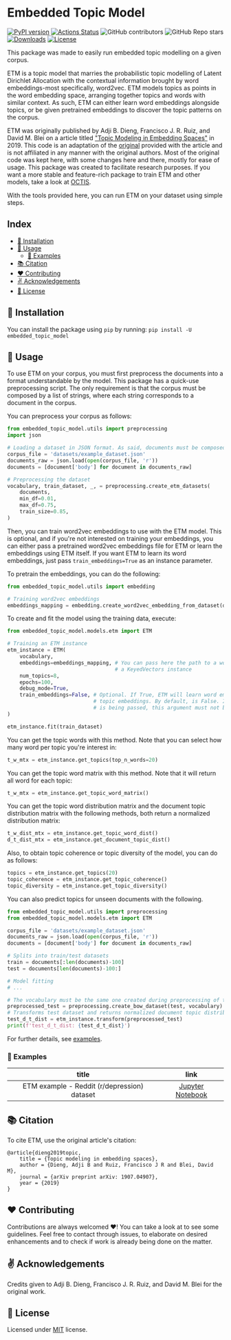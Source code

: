 # Embedded Topic Model
[![PyPI version](https://badge.fury.io/py/embedded-topic-model.svg)](https://badge.fury.io/py/embedded-topic-model)
[![Actions Status](https://github.com/lffloyd/embedded-topic-model/workflows/Python%20package/badge.svg)](https://github.com/lffloyd/embedded-topic-model/actions)
![GitHub contributors](https://img.shields.io/github/contributors/lffloyd/embedded-topic-model)
![GitHub Repo stars](https://img.shields.io/github/stars/lffloyd/embedded-topic-model)
[![Downloads](https://static.pepy.tech/badge/embedded-topic-model/month)](https://pepy.tech/project/embedded-topic-model)
[![License](http://img.shields.io/badge/license-MIT-blue.svg?style=flat)](https://github.com/lffloyd/embedded-topic-model/blob/main/LICENSE)

This package was made to easily run embedded topic modelling on a given corpus.

ETM is a topic model that marries the probabilistic topic modelling of Latent Dirichlet Allocation with the
contextual information brought by word embeddings-most specifically, word2vec. ETM models topics as points
in the word embedding space, arranging together topics and words with similar context.
As such, ETM can either learn word embeddings alongside topics, or be given pretrained embeddings to discover
the topic patterns on the corpus.

ETM was originally published by Adji B. Dieng, Francisco J. R. Ruiz, and David M. Blei on a article titled ["Topic Modeling in Embedding Spaces"](https://arxiv.org/abs/1907.04907) in 2019. This code is an adaptation of the [original](https://github.com/adjidieng/ETM) provided with the article and is not affiliated in any manner with the original authors. Most of the original code was kept here, with some changes here and there, mostly for ease of usage. This package was created to facilitate research purposes. If you want a more stable and feature-rich package to train ETM and other models, take a look at [OCTIS](https://github.com/MIND-Lab/OCTIS).

With the tools provided here, you can run ETM on your dataset using simple steps.

## Index

* [:beer: Installation](#beer-installation)
* [:wrench: Usage](#wrench-usage)
    * [:microscope: Examples](#microscope-examples)
* [:books: Citation](#books-citation)
* [:heart: Contributing](#heart-contributing)
* [:v: Acknowledgements](#v-acknowledgements)
* [:pushpin: License](#pushpin-license)

## :beer: Installation
You can install the package using ```pip``` by running: ```pip install -U embedded_topic_model```

## :wrench: Usage
To use ETM on your corpus, you must first preprocess the documents into a format understandable by the model.
This package has a quick-use preprocessing script. The only requirement is that the corpus must be composed
by a list of strings, where each string corresponds to a document in the corpus.

You can preprocess your corpus as follows:

```python
from embedded_topic_model.utils import preprocessing
import json

# Loading a dataset in JSON format. As said, documents must be composed by string sentences
corpus_file = 'datasets/example_dataset.json'
documents_raw = json.load(open(corpus_file, 'r'))
documents = [document['body'] for document in documents_raw]

# Preprocessing the dataset
vocabulary, train_dataset, _, = preprocessing.create_etm_datasets(
    documents, 
    min_df=0.01, 
    max_df=0.75, 
    train_size=0.85, 
)
```

Then, you can train word2vec embeddings to use with the ETM model. This is optional, and if you're not interested
on training your embeddings, you can either pass a pretrained word2vec embeddings file for ETM or learn the embeddings
using ETM itself. If you want ETM to learn its word embeddings, just pass ```train_embeddings=True``` as an instance parameter.

To pretrain the embeddings, you can do the following:

```python
from embedded_topic_model.utils import embedding

# Training word2vec embeddings
embeddings_mapping = embedding.create_word2vec_embedding_from_dataset(documents)
```

To create and fit the model using the training data, execute:

```python
from embedded_topic_model.models.etm import ETM

# Training an ETM instance
etm_instance = ETM(
    vocabulary,
    embeddings=embeddings_mapping, # You can pass here the path to a word2vec file or
                                   # a KeyedVectors instance
    num_topics=8,
    epochs=100,
    debug_mode=True,
    train_embeddings=False, # Optional. If True, ETM will learn word embeddings jointly with
                            # topic embeddings. By default, is False. If 'embeddings' argument
                            # is being passed, this argument must not be True
)

etm_instance.fit(train_dataset)
```

You can get the topic words with this method. Note that you can select how many word per topic you're interest in:
```python
t_w_mtx = etm_instance.get_topics(top_n_words=20)
```

You can get the topic word matrix with this method. Note that it will return all word for each topic:
```python
t_w_mtx = etm_instance.get_topic_word_matrix()
```

You can get the topic word distribution matrix and the document topic distribution matrix with the following methods, both return a normalized distribution matrix:
```python
t_w_dist_mtx = etm_instance.get_topic_word_dist()
d_t_dist_mtx = etm_instance.get_document_topic_dist()
```

Also, to obtain topic coherence or topic diversity of the model, you can do as follows:

```python
topics = etm_instance.get_topics(20)
topic_coherence = etm_instance.get_topic_coherence()
topic_diversity = etm_instance.get_topic_diversity()
```

You can also predict topics for unseen documents with the following.

```python
from embedded_topic_model.utils import preprocessing
from embedded_topic_model.models.etm import ETM

corpus_file = 'datasets/example_dataset.json'
documents_raw = json.load(open(corpus_file, 'r'))
documents = [document['body'] for document in documents_raw]

# Splits into train/test datasets
train = documents[:len(documents)-100]
test = documents[len(documents)-100:]

# Model fitting
# ...

# The vocabulary must be the same one created during preprocessing of the training dataset (see above)
preprocessed_test = preprocessing.create_bow_dataset(test, vocabulary)
# Transforms test dataset and returns normalized document topic distribution
test_d_t_dist = etm_instance.transform(preprocessed_test)
print(f'test_d_t_dist: {test_d_t_dist}')
```

For further details, see [examples](#microscope-examples).

### :microscope: Examples

| title                                       | link |
| :-------------:                             | :--: |
| ETM example - Reddit (r/depression) dataset | [Jupyter Notebook](./2023-09-01%20-%20reddit%20-%20depression%20dataset%20-%20etm%20-%20example.ipynb) |

## :books: Citation
To cite ETM, use the original article's citation:

```
@article{dieng2019topic,
    title = {Topic modeling in embedding spaces},
    author = {Dieng, Adji B and Ruiz, Francisco J R and Blei, David M},
    journal = {arXiv preprint arXiv: 1907.04907},
    year = {2019}
}
```

## :heart: Contributing
Contributions are always welcomed :heart:! You can take a look at []() to see some guidelines. Feel free to contact through issues, to elaborate on desired enhancements and to check if work is already being done on the matter.

## :v: Acknowledgements
Credits given to Adji B. Dieng, Francisco J. R. Ruiz, and David M. Blei for the original work.

## :pushpin: License
Licensed under [MIT](LICENSE) license.
